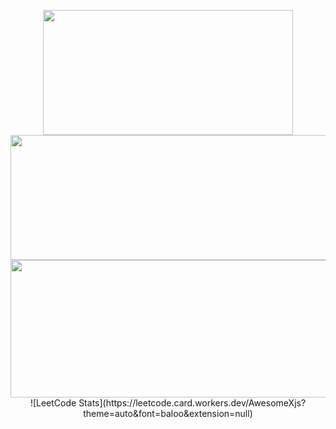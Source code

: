 
<p align="center">
<img width="400" height="200" src="https://github-readme-stats.vercel.app/api/top-langs/?username=awesomexjs&size_weight=0.15&count_weight=0.5&layout=compact&theme=vision-friendly-dark">
<img width="600" height="200" src="https://github-readme-stats.vercel.app/api?username=awesomexjs&show_icons=true&theme=vision-friendly-dark">
<img width="800" height="220" src="https://streak-stats.demolab.com?user=awesomexjs&theme=highcontrast&hide_border=true&border_radius=5&card_width=800">
  ![LeetCode Stats](https://leetcode.card.workers.dev/AwesomeXjs?theme=auto&font=baloo&extension=null)
</p>

<div id="header" align="center">
  <img src="https://komarev.com/ghpvc/?username=awesomexjs&style=for-the-badge&color=orange" alt=""/>
</div>
